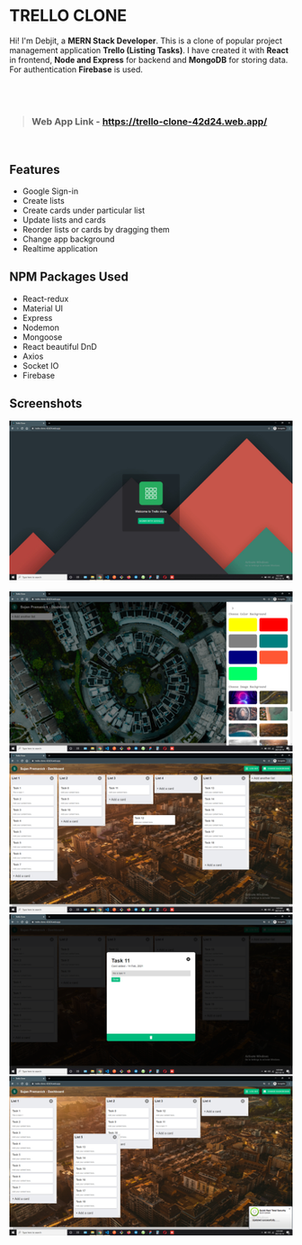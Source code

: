 # TRELLO CLONE

Hi! I'm Debjit, a **MERN Stack Developer**. This is a clone of popular project management application **Trello (Listing Tasks)**. I have created it with **React** in frontend,  **Node and Express** for backend and **MongoDB** for storing data. For authentication **Firebase** is used.
<br>
<br>
<br>
<br>
> ### Web App Link - https://trello-clone-42d24.web.app/


<br>

## Features

- Google Sign-in
- Create lists
- Create cards under particular list
- Update lists and cards
- Reorder lists or cards by dragging them
- Change app background
- Realtime application

##  NPM Packages Used

- React-redux
- Material UI
- Express
- Nodemon
- Mongoose
- React beautiful DnD
- Axios
- Socket IO
- Firebase

## Screenshots

<img src="./screenshots/ss1.png" alt=""/>
<br>
<img src="./screenshots/ss2.png" alt=""/>
<br>
<img src="./screenshots/ss3.png" alt=""/>
<br>
<img src="./screenshots/ss4.png" alt=""/>
<br>
<img src="./screenshots/ss5.png" alt=""/>
<br>
<img src="./screenshots/ss6.png" alt=""/>
